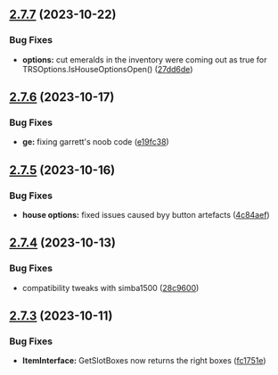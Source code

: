 ## [2.7.7](https://github.com/Torwent/SRL-T/compare/v2.7.6...v2.7.7) (2023-10-22)


### Bug Fixes

* **options:** cut emeralds in the inventory were coming out as true for TRSOptions.IsHouseOptionsOpen() ([27dd6de](https://github.com/Torwent/SRL-T/commit/27dd6dee92b3a82ee76692e6a170e115a28488b1))



## [2.7.6](https://github.com/Torwent/SRL-T/compare/v2.7.5...v2.7.6) (2023-10-17)


### Bug Fixes

* **ge:** fixing garrett's noob code ([e19fc38](https://github.com/Torwent/SRL-T/commit/e19fc38a3bbb1e9a8d05db3fc7e8d50eab5e1952))



## [2.7.5](https://github.com/Torwent/SRL-T/compare/v2.7.4...v2.7.5) (2023-10-16)


### Bug Fixes

* **house options:** fixed issues caused byy button artefacts ([4c84aef](https://github.com/Torwent/SRL-T/commit/4c84aefd01d2700b435372fc1db43074ac98f315))



## [2.7.4](https://github.com/Torwent/SRL-T/compare/v2.7.3...v2.7.4) (2023-10-13)


### Bug Fixes

* compatibility tweaks with simba1500 ([28c9600](https://github.com/Torwent/SRL-T/commit/28c9600c708a25f23439ffdeff15e592d6175c5b))



## [2.7.3](https://github.com/Torwent/SRL-T/compare/v2.7.2...v2.7.3) (2023-10-11)


### Bug Fixes

* **ItemInterface:** GetSlotBoxes now returns the right boxes ([fc1751e](https://github.com/Torwent/SRL-T/commit/fc1751e8af3ca037f281acfc49c113273af084d6))



